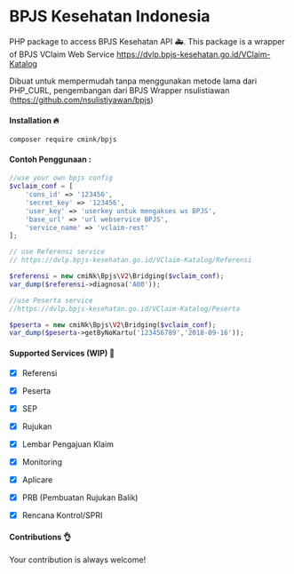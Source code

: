 # BPJS Kesehatan Indonesia
PHP package to access BPJS Kesehatan API :ambulance:.
This package is a wrapper of BPJS VClaim Web Service
https://dvlp.bpjs-kesehatan.go.id/VClaim-Katalog

Dibuat untuk mempermudah tanpa menggunakan metode lama dari PHP_CURL,
pengembangan dari BPJS Wrapper nsulistiawan (https://github.com/nsulistiyawan/bpjs)

#### Installation :fire:

`composer require cmink/bpjs`

#### Contoh Penggunaan :
```php
//use your own bpjs config
$vclaim_conf = [
    'cons_id' => '123456',
    'secret_key' => '123456',
    'user_key' => 'userkey untuk mengakses ws BPJS',
    'base_url' => 'url webservice BPJS',
    'service_name' => 'vclaim-rest'
];

// use Referensi service
// https://dvlp.bpjs-kesehatan.go.id/VClaim-Katalog/Referensi

$referensi = new cmiNk\Bpjs\V2\Bridging($vclaim_conf);
var_dump($referensi->diagnosa('A00'));

//use Peserta service
//https://dvlp.bpjs-kesehatan.go.id/VClaim-Katalog/Peserta

$peserta = new cmiNk\Bpjs\V2\Bridging($vclaim_conf);
var_dump($peserta->getByNoKartu('123456789','2018-09-16'));
```


#### Supported Services (WIP) :rocket:

- [x] Referensi
- [x] Peserta
- [x] SEP
- [x] Rujukan
- [x] Lembar Pengajuan Klaim
- [x] Monitoring
- [x] Aplicare
- [x] PRB (Pembuatan Rujukan Balik)
- [x] Rencana Kontrol/SPRI


#### Contributions :ok_hand:
Your contribution is always welcome!
